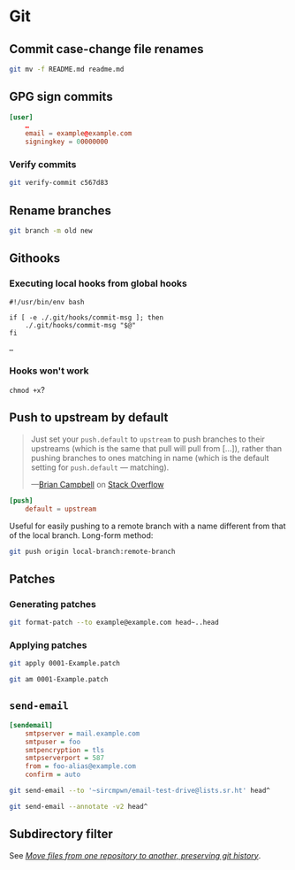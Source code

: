 # Git

## Commit case-change file renames

```sh
git mv -f README.md readme.md
```

## GPG sign commits

```conf
[user]
    …
    email = example@example.com
    signingkey = 00000000
```

### Verify commits

```sh
git verify-commit c567d83
```

## Rename branches

```sh
git branch -m old new
```

## Githooks

### Executing local hooks from global hooks

```
#!/usr/bin/env bash

if [ -e ./.git/hooks/commit-msg ]; then
    ./.git/hooks/commit-msg "$@"
fi

…
```

### Hooks won't work

`chmod +x`?

## Push to upstream by default

> Just set your `push.default` to `upstream` to push branches to their upstreams (which is the same that pull will pull from […]), rather than pushing branches to ones matching in name (which is the default setting for `push.default` — matching).
>
> —[Brian Campbell](https://stackoverflow.com/users/69755/brian-campbell) on [Stack Overflow](https://stackoverflow.com/a/5739015)

```conf
[push]
    default = upstream
```

Useful for easily pushing to a remote branch with a name different from that of the local branch. Long-form method:

```sh
git push origin local-branch:remote-branch
```

## Patches

### Generating patches

```sh
git format-patch --to example@example.com head~..head
```

### Applying patches

```sh
git apply 0001-Example.patch
```

```sh
git am 0001-Example.patch
```

## `send-email`

```ini
[sendemail]
    smtpserver = mail.example.com
    smtpuser = foo
    smtpencryption = tls
    smtpserverport = 587
    from = foo-alias@example.com
    confirm = auto
```

```sh
git send-email --to '~sircmpwn/email-test-drive@lists.sr.ht' head^
```

```sh
git send-email --annotate -v2 head^
```

## Subdirectory filter

See [_Move files from one repository to another, preserving git history_](https://medium.com/@ayushya/move-directory-from-one-repository-to-another-preserving-git-history-d210fa049d4b).

